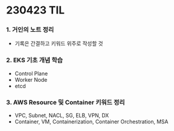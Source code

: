 # 230423 TIL
### 1. 거인의 노트 정리
* 기록은 간결하고 키워드 위주로 작성할 것
### 2. EKS 기초 개념 학습
* Control Plane
* Worker Node
* etcd
### 3. AWS Resource 및 Container 키워드 정리
* VPC, Subnet, NACL, SG, ELB, VPN, DX
* Container, VM, Containerization, Container Orchestration, MSA